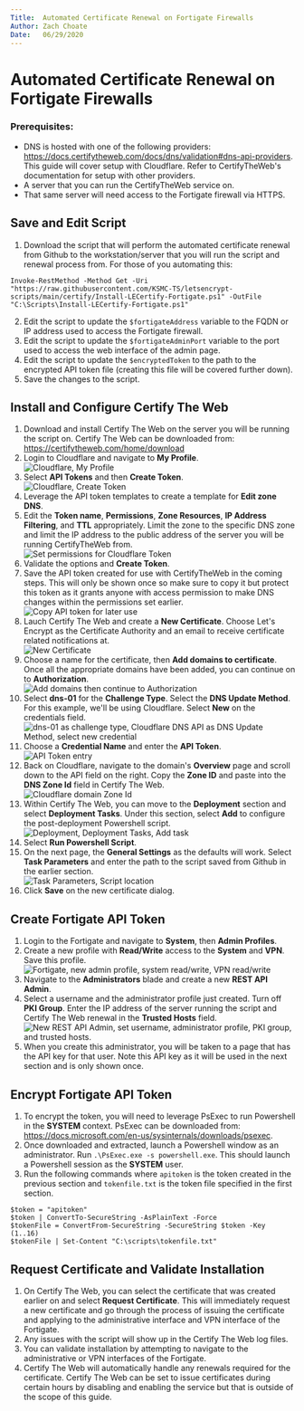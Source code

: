 ```yaml
---
Title:  Automated Certificate Renewal on Fortigate Firewalls
Author: Zach Choate
Date:   06/29/2020
---
```


# Automated Certificate Renewal on Fortigate Firewalls

### Prerequisites:
- DNS is hosted with one of the following providers: https://docs.certifytheweb.com/docs/dns/validation#dns-api-providers. This guide will cover setup with Cloudflare. Refer to CertifyTheWeb's documentation for setup with other providers.
- A server that you can run the CertifyTheWeb service on.
- That same server will need access to the Fortigate firewall via HTTPS.

## Save and Edit Script
1. Download the script that will perform the automated certificate renewal from Github to the workstation/server that you will run the script and renewal process from. For those of you automating this:
```
Invoke-RestMethod -Method Get -Uri "https://raw.githubusercontent.com/KSMC-TS/letsencrypt-scripts/main/certify/Install-LECertify-Fortigate.ps1" -OutFile "C:\Scripts\Install-LECertify-Fortigate.ps1"
```
2. Edit the script to update the `$fortigateAddress` variable to the FQDN or IP address used to access the Fortigate firewall.
3. Edit the script to update the `$fortigateAdminPort` variable to the port used to access the web interface of the admin page.
4. Edit the script to update the `$encryptedToken` to the path to the encrypted API token file (creating this file will be covered further down).
5. Save the changes to the script.

## Install and Configure Certify The Web
1. Download and install Certify The Web on the server you will be running the script on. Certify The Web can be downloaded from: https://certifytheweb.com/home/download
2. Login to Cloudflare and navigate to **My Profile**.</br><img src="CloudflareProfile.png" alt="Cloudflare, My Profile"/>
3. Select **API Tokens** and then **Create Token**.</br><img src="CreateToken.png" alt="Cloudflare, Create Token"/>
4. Leverage the API token templates to create a template for **Edit zone DNS**.
5. Edit the **Token name**, **Permissions**, **Zone Resources**, **IP Address Filtering**, and **TTL** appropriately. Limit the zone to the specific DNS zone and limit the IP address to the public address of the server you will be running CertifyTheWeb from.</br><img src="TokenPermissions.png" alt="Set permissions for Cloudflare Token"/>
6. Validate the options and **Create Token**.
7. Save the API token created for use with CertifyTheWeb in the coming steps. This will only be shown once so make sure to copy it but protect this token as it grants anyone with access permission to make DNS changes within the permissions set earlier.</br><img src="CopyAPIToken.png" alt="Copy API token for later use"/>
8. Lauch Certify The Web and create a **New Certificate**. Choose Let's Encrypt as the Certificate Authority and an email to receive certificate related notifications at.</br><img src="NewCertificate.png" alt="New Certificate"/>
9. Choose a name for the certificate, then **Add domains to certificate**. Once all the appropriate domains have been added, you can continue on to **Authorization**.</br><img src="AddDomainThenAuthorization.png" alt="Add domains then continue to Authorization"/>
10. Select **dns-01** for the **Challenge Type**. Select the **DNS Update Method**. For this example, we'll be using Cloudflare. Select **New** on the credentials field.</br><img src="DNSChallengeandCredentials.png" alt="dns-01 as challenge type, Cloudflare DNS API as DNS Update Method, select new credential"/>
11. Choose a **Credential Name** and enter the **API Token**.</br><img src="APICredentials.png" alt="API Token entry"/>
12. Back on Cloudflare, navigate to the domain's **Overview** page and scroll down to the API field on the right. Copy the **Zone ID** and paste into the **DNS Zone Id** field in Certify The Web.</br><img src="CloudflareZoneId.png" alt="Cloudflare domain Zone Id"/>
13. Within Certify The Web, you can move to the **Deployment** section and select **Deployment Tasks**. Under this section, select **Add** to configure the post-deployment Powershell script.</br><img src="DeploymentTasks.png" alt="Deployment, Deployment Tasks, Add task"/>
14. Select **Run Powershell Script**.
15. On the next page, the **General Settings** as the defaults will work. Select **Task Parameters** and enter the path to the script saved from Github in the earlier section.</br><img src="RunAPowershellScript.png" alt="Task Parameters, Script location"/>
16. Click **Save** on the new certificate dialog.

## Create Fortigate API Token
1. Login to the Fortigate and navigate to **System**, then **Admin Profiles**.
2. Create a new profile with **Read/Write** access to the **System** and **VPN**. Save this profile.</br><img src="FortigateAdminProfile.png" alt="Fortigate, new admin profile, system read/write, VPN read/write"/>
3. Navigate to the **Administrators** blade and create a new **REST API Admin**.
4. Select a username and the administrator profile just created. Turn off **PKI Group**. Enter the IP address of the server running the script and Certify The Web renewal in the **Trusted Hosts** field.</br><img src="NewRESTAPIAdmin.png" alt="New REST API Admin, set username, administrator profile, PKI group, and trusted hosts."/>
5. When you create this administrator, you will be taken to a page that has the API key for that user. Note this API key as it will be used in the next section and is only shown once.

## Encrypt Fortigate API Token
1. To encrypt the token, you will need to leverage PsExec to run Powershell in the **SYSTEM** context. PsExec can be downloaded from: https://docs.microsoft.com/en-us/sysinternals/downloads/psexec.
2. Once downloaded and extracted, launch a Powershell window as an administrator. Run `.\PsExec.exe -s powershell.exe`. This should launch a Powershell session as the **SYSTEM** user.
3. Run the following commands where `apitoken` is the token created in the previous section and `tokenfile.txt` is the token file specified in the first section.
```
$token = "apitoken"
$token | ConvertTo-SecureString -AsPlainText -Force
$tokenFile = ConvertFrom-SecureString -SecureString $token -Key (1..16)
$tokenFile | Set-Content "C:\scripts\tokenfile.txt"
```

## Request Certificate and Validate Installation
1. On Certify The Web, you can select the certificate that was created earlier on and select **Request Certificate**. This will immediately request a new certificate and go through the process of issuing the certificate and applying to the administrative interface and VPN interface of the Fortigate.
2. Any issues with the script will show up in the Certify The Web log files.
3. You can validate installation by attempting to navigate to the administrative or VPN interfaces of the Fortigate.
4. Certify The Web will automatically handle any renewals required for the certificate. Certify The Web can be set to issue certificates during certain hours by disabling and enabling the service but that is outside of the scope of this guide.
